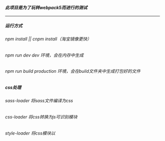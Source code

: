 #### *此项目是为了玩转webpack5而进行的测试*

------

##### 运行方式

###### npm install || cnpm install（淘宝镜像更快）
###### npm run dev                               dev 环境，会在内存中生成
###### npm run build                             production 环境，会在build文件夹中生成打包好的文件



##### css处理

###### sass-loader                               将sass文件编译为css
###### css-loader                                将css转换为js可识别模块
###### style-loader                              将css模块以<style>标签的形式插入到html中
###### postcss-loader                            css兼容浏览器处理
###### postcss-reset-env                         css兼容浏览器处理
###### mini-css-extract-plugin                   提取css到独立文件

------

##### 其它静态文件处理
###### url-loader || file-loader                 它俩功能很相似，都是处理css中src引入的静态文件/import 引入静态文件。不同的是前者有limit限制，低于这个限制文件会被转化为base64格式的字符串，从而减少请求
###### html-loader                               单独处理HTML文件，并将html标签中有src的静态资源引入，此时又需要url-loaer || file-loader处理，如果没有此loader无法模块化html
###### html-webpack-plugin                       此插件就是用来指定某个html作为模板，并且和以上两个loader配合使用的，如果没有html-loader则无法处理里面的<img src=''>
###### mini-css-extract-plugin                   将原来写入html 中的style标签中的css 提取出来为单独文件并放在某个文件夹下，为什么这么做？因为嵌入style的是js写入的，js会放在html的底部；因此页面会出现暂时无样式状态，然后样式突变的 闪，而这个插件配合之前的指定HTML的插件，会在<head>写入<link>从而符合标准渲染逻辑。  

